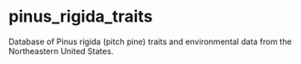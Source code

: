 # pinus_rigida_traits
Database of Pinus rigida (pitch pine) traits and environmental data from the Northeastern United States.
